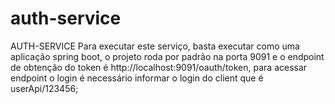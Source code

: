 # auth-service

AUTH-SERVICE Para executar este serviço, basta executar como uma aplicação spring boot, o projeto roda por padrão na porta 9091 e o endpoint de obtenção do token é http://localhost:9091/oauth/token, para acessar endpoint o login é necessário informar o login do client que é userApi/123456;
